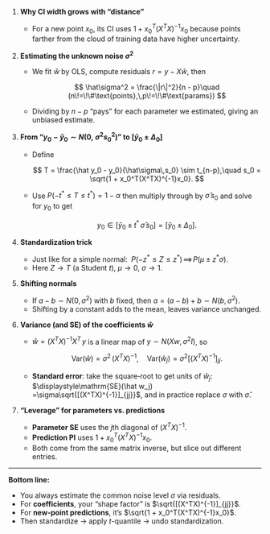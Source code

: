 1. **Why CI width grows with “distance”**

   * For a new point $x_0$, its CI uses
     $\displaystyle1 + x_0^T(X^TX)^{-1}x_0$
     because points farther from the cloud of training data have higher uncertainty.

2. **Estimating the unknown noise $\sigma^2$**

   * We fit $\hat w$ by OLS, compute residuals $r = y - X\hat w$, then

     $$
       \hat\sigma^2 = \frac{\|r\|^2}{n - p}\quad
       (n\!=\!\#\text{points},\,p\!=\!\#\text{params})
     $$
   * Dividing by $n-p$ “pays” for each parameter we estimated, giving an unbiased estimate.

3. **From “$y_0 - \hat y_0 \sim N(0,\;\sigma^2s_0^2)$” to $[\hat y_0\pm\Delta_0]$**

   * Define

     $$
       T = \frac{\hat y_0 - y_0}{\hat\sigma\,s_0}
       \sim t_{n-p},\quad
       s_0 = \sqrt{1 + x_0^T(X^TX)^{-1}x_0}.
     $$
   * Use
     $\displaystyle P(-t^*\le T\le t^*)=1-\alpha$
     then multiply through by $\hat\sigma\,s_0$ and solve for $y_0$ to get

     $$
       y_0\in[\hat y_0\pm t^*\,\hat\sigma\,s_0]
       =[\hat y_0\pm\Delta_0].
     $$

4. **Standardization trick**

   * Just like for a simple normal:
     $\;P(-z^*\le Z\le z^*)\!\implies\!P(\mu\pm z^*\sigma)$.
   * Here $Z\to T$ (a Student $t$), $\mu\to0$, $\sigma\to1$.

5. **Shifting normals**

   * If $a-b\sim N(0,\sigma^2)$ with $b$ fixed, then
     $a=(a-b)+b\sim N(b,\sigma^2)$.
   * Shifting by a constant adds to the mean, leaves variance unchanged.

6. **Variance (and SE) of the coefficients $\hat w$**

   * $\displaystyle\hat w = (X^TX)^{-1}X^T\,y$ is a linear map of $y\sim N(Xw,\sigma^2I)$, so

     $$
       \mathrm{Var}(\hat w)
       =\sigma^2\,(X^TX)^{-1},\quad
       \mathrm{Var}(\hat w_j)=\sigma^2\bigl[(X^TX)^{-1}\bigr]_{jj}.
     $$
   * **Standard error**: take the square‐root to get units of $\hat w_j$:
     $\displaystyle\mathrm{SE}(\hat w_j)   =\sigma\sqrt{[(X^TX)^{-1}]_{jj}}$,
     and in practice replace $\sigma$ with $\hat\sigma$.

7. **“Leverage” for parameters vs. predictions**

   * **Parameter SE** uses the $j$th diagonal of $(X^TX)^{-1}$.
   * **Prediction PI** uses $1 + x_0^T(X^TX)^{-1}x_0$.
   * Both come from the same matrix inverse, but slice out different entries.

---

**Bottom line:**

* You always estimate the common noise level $\sigma$ via residuals.
* For **coefficients**, your “shape factor” is $\sqrt{[(X^TX)^{-1}]_{jj}}$.
* For **new‐point predictions**, it’s $\sqrt{1 + x_0^T(X^TX)^{-1}x_0}$.
* Then standardize → apply $t$-quantile → undo standardization.
